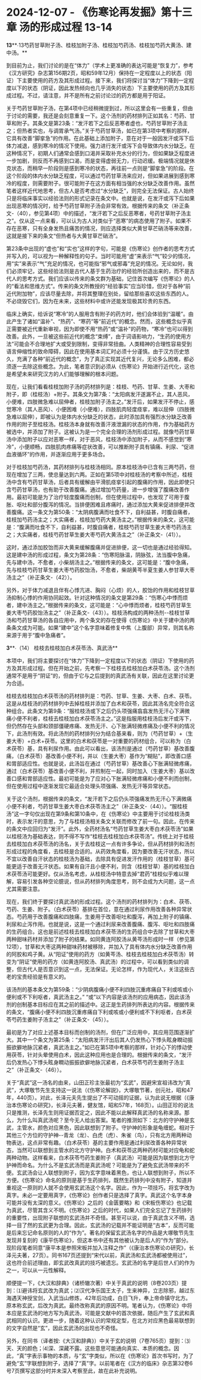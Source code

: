 # 2024-12-07 - 《伤寒论再发掘》第十三章 汤的形成过程 13-14

**13****∙13芍药甘草附子汤、桂枝加附子汤、桂枝加芍药汤、桂枝加芍药大黄汤、建中汤。**

到目前为止，我们讨论的是在“体力”（学术上更准确的表达可能是“恢复力”，参考《汉方研究》杂志第156期2页，昭和59年12月）保持在一定程度以上的状态（阳证）下主要使用的药方及其形成过程。接下来，我们将探讨当“体力”下降到一定程度以下的状态（阴证，因此发热倾向也几乎消失的状态）下主要使用的药方及其形成过程。不过，请注意，并不是所有之前讨论过的药方都是用于阳证。

关于芍药甘草附子汤，在第4项中已经稍微提到过，所以这里会有一些重复，但由于讨论的需要，我还是会刻意重复一下。这个汤剂的药材排列正如其名：芍药、甘草和附子。其条文是第23条：“发汗若下之后反恶寒者虚也，芍药甘草附子汤主之；但热者实也，与调胃承气汤。”关于芍药甘草汤，如已在第3项中考察的那样，它具有改善“脚挛急”的作用。在此基础上添加附子，意在对于一般因发汗或泻下后体力减退，感到寒冷的情况下使用。强力进行发汗或泻下会导致体内水分缺乏。在这种情况下，初期人们通常会感到口渴并采取补充水分的行为，但如果缺乏程度进一步加剧，则反而不再感到口渴，而是变得虚弱无力，行动迟缓。极端情况就是休克状态，而稍早一阶段则是感到寒冷的状态，再往前一点则是“脚挛急”的阶段。在这个阶段的体内水分缺乏程度，可以通过芍药甘草汤来应对，但如果进展到感到寒冷的程度，则需要附子。很可能附子在这方面有相当强的水分缺乏改善作用。虽然笔者这样近代地思考，但古人是否考虑过“水分缺乏”，则完全无法保证。古人始终只是将临床事实以经验法则的形式记录在条文中。也就是说，在发汗或泻下后如果出现恶寒的情况时，给予芍药甘草附子汤会非常有效。根据传来的条文（补正条文-（40），参见第4项）中的描述，“发汗若下之后反恶寒者，号药甘草附子汤主之”。仅从这一点来看，可以认为古人对类似于“恶寒”的病态使用了附子。如果不存在恶寒，只有全身发热且痛苦的情况，则应选择类似大黄甘草芒硝汤等来改善，这就是接下来的条文“但热者与大黄甘草芒硝汤”。

第23条中出现的“虚也”和“实也”这样的字句，可能是《伤寒论》创作者的思考方式并写入的，可以视为一种解释性的句子。当时可能用“虚”来表示“气”较少的情况，用“实”来表示“气”充足的情况，也可能指“邪气或邪毒”充足的情况。无论如何，我们必须牢记，这些经验法则是古代人基于生药治疗的经验所创造出来的，而不是古代人的思考方式。我们应该以传来的条文群为基础，记住首次编写《伤寒论》的人的“看法和思维方式”。传来的条文所教授的“经验事实”应当珍惜，但对于各种“前近代附加物”，应该尽量去除，并将其整理在别处，留给那些喜欢这些东西的人。不必烧毁它们，因为在未来，这些材料中或许还能发现极其珍贵的东西。

临床上确实，给诉说“寒冷”的人服用含有附子的药方时，他们会体验到“温暖”。由此产生了诸如“温补”、“热药”、“寒药”等“前近代”的概念。然而，这些概念似乎真正需要被近代重新审视，因为即使不用“热药”或“温补”的药物，“寒冷”也可以得到改善。此外，一旦被这些前近代的概念“束缚”，由于词语影响力，“生药的使用方法”可能会不合理地扩大或受到限制，变得非常扭曲。人类精神的合理性容易受到语言伸缩性的致命障碍，因此在使用基本词汇时必须十分谨慎。由于汉方历史悠久，充满了各种“前近代的概念”，为了真正实现其近代复兴，无论多么困难，都必须逐一去除这些概念。为此，笔者意识到必须从《伤寒论》开始进行近代化，这也是希望未来研究汉方的人们能够理解的根本问题。

现在，让我们看看桂枝加附子汤的药材排列是：桂枝、芍药、甘草、生姜、大枣和附子，即（桂枝汤）+附子。其条文为第7条：“太阳病发汗遂漏不止，其人恶风，小便难，四肢微急难以屈伸者，桂枝加附子汤主之。”发汗后，如果发汗不停止，感觉寒冷（其人恶风）、小便困难（小便难），四肢肌肉轻度痉挛，难以屈伸（四肢微急难以屈伸），即被认为是体内水分缺乏的状态，此时添加具有强烈水分缺乏改善作用的附子至桂枝汤。桂枝汤本身就有改善汗液泄漏的状态的作用，作为基础药方被选中，并添加了附子。这被认为是一个完全合理的汤剂形成过程。就像芍药甘草汤中添加附子以应对恶寒一样，对于恶风，桂枝汤中添加附子，从而不感觉到“寒冷”，小便顺畅，四肢肌肉疼痛等症状改善，可以推断附子具有镇痛、利尿、“促进血液循环”的作用，并逐渐应用于更多场合。

对于桂枝加芍药汤，其药材排列与桂枝汤相同。原本桂枝汤中已含有三两芍药，但现在增加了三两，使总量达到六两。正如在第5项中对桂枝汤的考察中所述，桂枝汤中含有芍药甘草汤，后者具有缓解由平滑肌痉挛引起的腹痛的作用，因此即使只含芍药甘草汤，也有助于改善腹痛。通过增加芍药量，进一步增强了腹痛改善作用。最初可能是为了治疗轻度腹痛而创制，但在使用过程中，也发现了可用于腹胀、呕吐和部分腹泻的情况。当排便困难且疼痛时，通过添加大黄来促进排便并改善腹痛。这一条文为第50条：“太阴病腹满而吐食不下，自利益甚，时腹自痛者，桂枝加芍药汤主之；大实痛者，桂枝加芍药大黄汤主之。”根据传来的条文，这可能是：“腹满而吐食不下，自利益甚，时腹自痛者，桂枝芍药甘草生姜大枣芍药汤主之；大实痛者，桂枝芍药甘草生姜大枣芍药大黄汤主之”（补正条文-（41））。

这时，通过添加胶饴而非大黄来缓解腹痛并促进排便，这一切也是通过经验得知。这是建中汤的形成过程，条文为第28条：“伤寒阳脉温，阴脉弦，法当腹中急痛，先与建中汤，不愈者，小柴胡汤主之。”根据传来的条文，这可能是：“腹中急痛，先与桂枝芍药甘草生姜大枣芍药胶饴汤，不愈者，柴胡黄芩半夏生姜人参甘草大枣汤主之”（补正条文-（42））。

另外，对于体力减退且伴有心悸亢进、胸闷（心烦）的人，胶饴的作用和桂枝甘草汤抑制心悸的作用协同起效。针对这种情况的条文是第29条：“伤寒心中悸而烦者，建中汤主之。”根据传来的条文，这可能是：“心中悸而烦者，桂枝芍药甘草生姜大枣芍药胶饴汤主之”（补正条文-（43））。桂枝汤构成的两种汤剂--桂枝甘草汤和芍药甘草汤的各自应用中，两个条文的存在使得《伤寒论》中关于建中汤的两条条文成为可能。如果“建中”这个名字意味着修复中焦（上腹部）异常，则其名称来源于用于“腹中急痛者”。

**3****∙（14） 桂枝去桂枝加白术茯苓汤、真武汤**

本项中，我们将主要探讨在“体力”下降到一定程度以下的状态（阴证）下使用的药方及其形成过程。但在开始之前，先考察一下桂枝去桂枝加白术茯苓汤。这个汤剂通常不是用于“阴证”的，但由于它与之后提到的真武汤有关联，因此在这里讨论更为合适。

桂枝去桂枝加白术茯苓汤的药材排列是：芍药、甘草、生姜、大枣、白术、茯苓。这是从桂枝汤的药材排列中去掉桂枝并添加了白术和茯苓，因此其汤名完全符合这种组合。此条文为第9条：“服桂枝汤或下之后仍头项强痛翕翕发热无汗心下满微痛小便不利者，桂枝去桂枝加白术茯苓汤主之。”这是指服用桂枝汤后发汗或泻下，但仍然存在头部和颈部僵硬疼痛、发热无汗、心下胀满轻微疼痛及小便不利的情况下，此汤剂有效。将此汤剂的药材排列分为结合基来看，则为（芍药甘草）+（生姜大枣）+白术+茯苓。这里的白术和茯苓是一对重要的药材组合，可以称为（白术茯苓）基，具有利尿作用。由此可以看出，该汤剂是通过（芍药甘草）基改善腹痛，（白术茯苓）基改善小便不利，并以（生姜大枣）基作为“糊贴”，即改善口感和胃部适应性。也就是说，此汤旨在通过（芍药甘草）基改善心下胀满轻微疼痛，通过（白术茯苓）基改善小便不利，并煎制在一起，同时加入（生姜大枣）基以改善口感和胃部适应性。最初可能是为了应对心下胀满轻微疼痛和小便不利而创制，但在使用过程中逐渐发现它最适合处理头项强痛、发热无汗等异常状态。

关于这个汤剂，根据传来的条文，“发汗若下之后仍头项强痛发热无汗心下满微痛小便不利者，芍药甘草生姜大枣白术茯苓汤主之”（补正条文-（44））。“服桂枝汤”这一字句仅出现在第9条和第10条中，在《伤寒论》中主要用于讨论桂枝汤类时，表示发汗的意思，为了与桂枝汤相关条文关联而修改了前一句。因此，在传来的条文中应回归为“发汗”。此外，全药材汤名“芍药甘草生姜大枣白术茯苓汤”如果以桂枝汤为基础表达，则不得不写作“桂枝去桂枝加白术茯苓汤”。传统上对于桂枝去桂枝加白术茯苓汤的汤名，关于去桂枝这一点有许多争论，但从药材排列和汤剂形成过程的角度看，去桂枝是合适的。从药效角度看，因为要改善无汗状态，所以不宜以改善自汗状态的桂枝汤为基础，去除具有促进发汗作用的（桂枝甘草）基可能更适于改善无汗状态。如果有自汗且小便不利，则含（桂枝甘草）基的桂枝加白术茯苓汤可能更好。仅从汤名考虑，从桂枝汤中特意去掉“君药”桂枝似乎难以理解，容易引发各种空论臆说，但从药材排列角度思考，则不会成为大问题，这一点尤其需要注意。

现在，我们终于要探讨真武汤的形成过程。这个汤剂的药材排列为：白术、茯苓、芍药、生姜、附子。（白术茯苓）基排在首位，意在通过利尿作用改善各种异常状态。芍药用于改善腹痛和四肢痛，生姜用于改善呕吐和腹泻，再加上附子的镇痛、利尿和止泻作用。也就是说，这是一个通过利尿来改善腹痛、腹泻、呕吐和四肢痛的生药组合。这也是前述桂枝去桂枝加白术茯苓汤的生药组合中去除了甘草和大枣两种甜味药材并添加了附子的结果。如同黄连阿胶汤从黄芩汤形成时一样（参见第12项），甘草和大枣这两种甜味药材被移除，并加入了具有体内水分缺乏改善作用的阿胶和鸡子黄。从“阳证”使用的药方（如黄芩汤、桂枝去桂枝加白术茯苓汤）转变为“阴证”使用的药方（如黄连阿胶汤、真武汤）的过程中，可以看到类似的调整，但古代人是否意识到这一点，无法保证。无论怎样，作为现代人，关注这些古老的宝贵经验是有意义的。

该汤剂的基本条文为第59条：“少阴病腹痛小便不利四肢沉重疼痛自下利或咳或小便利或不下利呕者，真武汤主之。” “或”以下内容是该汤剂的应用病态，因此该汤剂的创制基本目标应在其之前的描述中。这正是生药排列所表达的内容。根据传来的条文，“腹痛小便不利四肢沉重疼痛自下利或咳或小便利或不下利呕者，白术茯苓芍药生姜附子汤主之”（补正条文-（45））。

最初是为了对应上述基本目标而创制的汤剂，但在广泛应用中，其应用范围逐渐扩大。其中一个条文为第25条：“太阳病发汗汗出后其人仍发热心下悸头眩身瞤动振振欲擗地脉沉紧者，真武汤主之。”如已在第5项中考察的那样，针对心下的悸动使用茯苓，针对头晕使用白术，因此这种应用也是合理的。根据传来的条文，“发汗后仍发热心下悸头眩身瞤动振振欲僻地脉沉紧者，白术茯苓芍药生姜附子汤主之”（补正条文-（46））。

关于“真武”这一汤名的由来，山田正珍主张最初为“玄武”，因避宋宣祖讳改为“真武”，大塚敬节先生支持这一说法（《伤寒论解説》，大塚敬节著，创元社，昭和47年，440页）。对此，长泽元夫先生提出了不可动摇的证据，认为此说无根据（《康治本伤寒论の研究》，长泽元夫著，健友馆，昭和57年，168页）。山田正珍的说法只是推测，长泽先生则用证据否定之，因此不能以此解释真武汤的名称来源。那么，为什么叫真武汤呢？至今无人给出答案。笔者的推测如下：北方的守护神是玄武，主管水，颜色对应黑色，因此联想到了附子。守护神的形象是龟缠蛇。相对于其他三个方位的守护神--青龙（龙）、白虎（虎）、朱雀（鸟），只有北方用两种动物表达，这点非常有趣。（白术茯苓）基的主要作用是通过利尿改善各种异常状态，当然可以联想到主管水的北方守护神。白术和茯苓这两种药材可能对应龟和蛇两种动物。这样看来，白术茯苓芍药生姜附子（真武汤）可能是因为联想到北方守护神而命名。为什么不是玄武汤而是真武汤呢？可能是为了避免玄武汤带来的不便。玄武汤会让人联想到附子，因为玄字意味着黑色，也让人联想到附子，所以不方便。《伤寒论》命名的原则是基于生药排列，既然生药排列中没有附子，知道并重视这一原则的人就不会使用玄武汤这个名字。因此，作为一项技巧，将玄字改为真字。未必一定要用真字，《伤寒论》创作者只是选择了真字。真武这个名字本身可能并没有太深的意义。《伤寒论》之后的《金匮要略》和《宋板伤寒论》也记载为真武，尽管其含义不明。《伤寒论》之后的时代，如果人们完全忘记了生药排列的重要性，出现附子联想的玄武汤并不奇怪。甚至可以说，由于真武含义不明，选择一目了然的玄武更为合理。因此，玄武汤的记载并不能证明是“古本”，反而可能是后来忘记命名原则的人的“作为”。著名的保留玄武汤名字的作品是大塚敬节先生发现并复刻的《康平伤寒论》，但这本书中还有其他被认为是后人的“作为”部分。现阶段笔者同意“康平本是参照宋板并加入注释之作”（《康治本伤寒论の研究》，长泽元夫著，27页）。同书167页还提到“宋代以前，真武汤和玄武汤都被使用过”，这也符合前述理由，即玄武改真武的技巧被遗忘。玄武汤的名字是后世人们的作为之一，可以从一元性解释。

顺便提一下，《大汉和辞典》（诸桥辙次著）中关于真武的说明（8卷203页）提到：⑴避讳将玄武改为真武；⑵汉代净乐国王太子，生来神异，立志除邪，越过东海遇天神授宝剑，入武当山修炼，42年后功成，白日飞升，奉上帝命镇守北方。原本称玄武，后改为真武。最终改称真武的原因不明。笔者认为，《伤寒论》中将本应是玄武汤的地方写为真武汤，可能是文献中的首次依据，随后产生了玄武和真武相同的认识。更进一步，随着这种认识的常规定型，在北方对应黑色最易联想到的文字自然是“玄”，因此玄武汤的出现也不奇怪。

另外，在同书（译者按:《大汉和辞典》）中关于玄的说明（7卷765页）提到：⑶天、天的颜色；⑷深、深藏不露。这些意思可能通向真实、本质的概念。因此，“真”字表示事物的本质，与“玄”字类似，所以在《伤寒论》首次书写时，为了避免“玄”字联想到附子，选择了“真”字。以前笔者在《汉方的临床》杂志第32卷6号7页撰写这部分时并未深入考察至此，故在此补充说明。